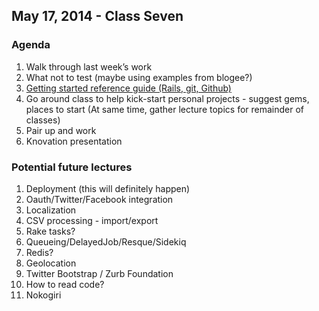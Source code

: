 ## May 17, 2014 - Class Seven

### Agenda
1. Walk through last week’s work
2. What not to test (maybe using examples from blogee?)
3. [Getting started reference guide (Rails, git, Github)](getting_started.md)
4. Go around class to help kick-start personal projects - suggest gems, places to start (At same time, gather lecture topics for remainder of classes)
5. Pair up and work
6. Knovation presentation

### Potential future lectures
1. Deployment (this will definitely happen)
2. Oauth/Twitter/Facebook integration
3. Localization
4. CSV processing - import/export
5. Rake tasks?
6. Queueing/DelayedJob/Resque/Sidekiq
7. Redis?
8. Geolocation
9. Twitter Bootstrap / Zurb Foundation
10. How to read code?
11. Nokogiri
